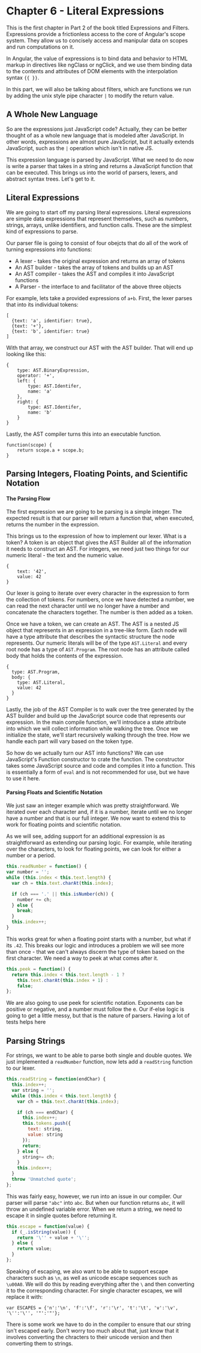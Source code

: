 # Chapter 6 - Literal Expressions

This is the first chapter in Part 2 of the book titled Expressions and Filters. Expressions provide a frictionless access to the core of Angular's scope system. They allow us to concisely access and manipular data on scopes and run computations on it.

In Angular, the value of expressions is to bind data and behavior to HTML markup in directives like ngClass or ngClick, and we use them binding data to the contents and attributes of DOM elements with the interpolation syntax `{{ }}`.

In this part, we will also be talking about filters, which are functions we run by adding the unix style pipe character `|` to modify the return value.

## A Whole New Language

So are the expressions just JavaScript code? Actually, they can be better thought of as a whole new language that is modeled after JavaScript. In other words, expressions are almost pure JavaScript, but it actually extends JavaScript, such as the `|` operation which isn't in native JS.

This expression language is parsed by JavaScript. What we need to do now is write a parser that takes in a string and returns a JavaScript function that can be executed. This brings us into the world of parsers, lexers, and abstract syntax trees. Let's get to it.

## Literal Expressions

We are going to start off my parsing literal expressions. Literal expressions are simple data expressions that represent themselves, such as numbers, strings, arrays, unlike identifiers, and function calls. These are the simplest kind of expressions to parse.

Our parser file is going to consist of four obejcts that do all of the work of turning expressions into functions:

* A lexer - takes the original expression and returns an array of tokens
* An AST builder - takes the array of tokens and builds up an AST
* An AST compiler - takes the AST and compiles it into JavaScript functions
* A Parser - the interface to and facilitator of the above three objects

For example, lets take a provided expressions of `a+b`. First, the lexer parses that into its individual tokens:

```text
[
  {text: 'a', identifier: true},
  {text: '+'},
  {text: 'b', identifier: true}
]
```

With that array, we construct our AST with the AST builder. That will end up looking like this:

```text
{
    type: AST.BinaryExpression,
    operator: '+',
    left: {
        type: AST.Identifer,
        name: 'a'
    },
    right: {
        type: AST.Identifer,
        name: 'b'
    }
}
```

Lastly, the AST compiler turns this into an executable function.

```text
function(scope) {
    return scope.a + scope.b;
}
```

## Parsing Integers, Floating Points, and Scientific Notation

#### The Parsing Flow

The first expression we are going to be parsing is a simple integer. The expected result is that our parser will return a function that, when executed, returns the number in the expression.

This brings us to the expression of how to implement our lexer. What is a token? A token is an object that gives the AST Builder all of the information it needs to construct an AST. For integers, we need just two things for our numeric literal - the text and the numeric value.

```text
{
    text: '42',
    value: 42
}
```

Our lexer is going to iterate over every character in the expression to form the collection of tokens. For numbers, once we have detected a number, we can read the next character until we no longer have a number and concatenate the characters together. The number is then added as a token.

Once we have a token, we can create an AST. The AST is a nested JS object that represents in an expression in a tree-like form. Each node will have a type attribute that describes the syntactic structure the node represents. Our numeric literals will be of the type `AST.Literal` and every root node has a type of `AST.Program`. The root node has an attribute called body that holds the contents of the expression.

```text
{
  type: AST.Program,
  body: {
    type: AST.Literal,
    value: 42
  }
}
```

Lastly, the job of the AST Compiler is to walk over the tree generated by the AST builder and build up the JavaScript source code that represents our expression. In the main compile function, we'll introduce a state attribute into which we will collect information while walking the tree. Once we initialize the state, we'll start recursively walking through the tree. How we handle each part will vary based on the token type.

So how do we actually turn our AST into functions? We can use JavaScript's Function constructor to crate the function. The constructor takes some JavaScript source and code and compiles it into a function. This is essentially a form of `eval` and is not recommended for use, but we have to use it here.

#### Parsing Floats and Scientific Notation

We just saw an integer example which was pretty straightforward. We iterated over each character and, if it is a number, iterate until we no longer have a number and that is our full integer. We now want to extend this to work for floating points and scientific notation.

As we will see, adding support for an additional expression is as straightforward as extending our parsing logic. For example, while iterating over the characters, to look for floating points, we can look for either a number or a period.

```js
this.readNumber = function() {
var number = '';
while (this.index < this.text.length) {
  var ch = this.text.charAt(this.index);

  if (ch === '.' || this.isNumber(ch)) {
    number += ch;
  } else {
    break;
  }
  this.index++;
}
```

This works great for when a floating point starts with a number, but what if its `.42`. This breaks our logic and introduces a problem we will see more than once - that we can't always discern the type of token based on the first character. We need a way to peek at what comes after it.

```js
this.peek = function() {
  return this.index < this.text.length - 1 ?
    this.text.charAt(this.index + 1) :
    false;
};
```

We are also going to use peek for scientific notation. Exponents can be positive or negative, and a number must follow the e. Our if-else logic is going to get a little messy, but that is the nature of parsers. Having a lot of tests helps here

## Parsing Strings

For strings, we want to be able to parse both single and double quotes. We just implemented a `readNumber` function, now lets add a `readString` function to our lexer.

```js
this.readString = function(endChar) {
  this.index++;
  var string = '';
  while (this.index < this.text.length) {
    var ch = this.text.charAt(this.index);

    if (ch === endChar) {
      this.index++;
      this.tokens.push({
        text: string,
        value: string
      });
      return;
    } else {
      string+= ch;
    }
    this.index++;
  }
  throw 'Unmatched quote';
};
```

This was fairly easy, however, we run into an issue in our compiler. Our parser will parse `"abc"` into `abc`. But when our function returns `abc`, it will throw an undefined variable error. When we return a string, we need to escape it in single quotes before returning it.

```js
this.escape = function(value) {
  if (_.isString(value)) {
    return '\'' + value + '\'';
  } else {
    return value;
  }
};
```

Speaking of escaping, we also want to be able to support escape characters such as `\n`, as well as unicode escape sequences such as `\u00A0`. We will do this by reading everything after the `\` and then converting it to the corresponding character. For single character escapes, we will replace it with:

```
var ESCAPES = {'n':'\n', 'f':'\f', 'r':'\r', 't':'\t', 'v':'\v', '\'':'\'', '"':'"'};
```

There is some work we have to do in the compiler to ensure that our string isn't escaped early. Don't worry too much about that, just know that it involves converting the chracters to their unicode version and then converting them to strings.
